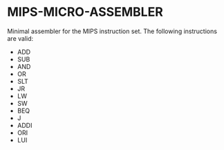 # MIPS-MICRO-ASSEMBLER
Minimal assembler for the MIPS instruction set. The following instructions are valid:

- ADD
- SUB
- AND
- OR
- SLT
- JR
- LW
- SW
- BEQ
- J
- ADDI
- ORI
- LUI
